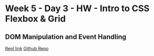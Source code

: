 # Week 5 - Day 3 - HW - Intro to CSS Flexbox & Grid

## DOM Manipulation and Event Handling

[Repl link](https://wk5-day3-manipulate-dom.msoro.repl.co/)
[Github Repo](https://github.com/m-soro/Week-5-Day-3-Manipulate-DOM)

